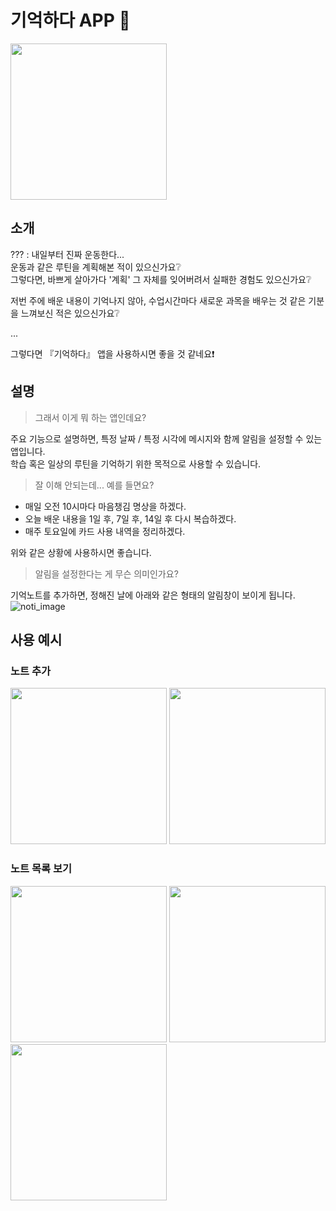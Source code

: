 # 기억하다 APP 📱
<img src="https://user-images.githubusercontent.com/51053567/184148247-2b8ba99c-42b4-4b29-9fc2-e686d39322d1.png" width=250>

## 소개
??? : 내일부터 진짜 운동한다...<br>
운동과 같은 루틴을 계획해본 적이 있으신가요❔<br>
그렇다면, 바쁘게 살아가다 '계획' 그 자체를 잊어버려서 실패한 경험도 있으신가요❔

저번 주에 배운 내용이 기억나지 않아, 수업시간마다 새로운 과목을 배우는 것 같은 기분을 느껴보신 적은 있으신가요❔

...

그렇다면 『기억하다』 앱을 사용하시면 좋을 것 같네요❗

## 설명
> 그래서 이게 뭐 하는 앱인데요?

주요 기능으로 설명하면, 특정 날짜 / 특정 시각에 메시지와 함께 알림을 설정할 수 있는 앱입니다.<br>
학습 혹은 일상의 루틴을 기억하기 위한 목적으로 사용할 수 있습니다.

> 잘 이해 안되는데... 예를 들면요?

- 매일 오전 10시마다 마음챙김 명상을 하겠다.
- 오늘 배운 내용을 1일 후, 7일 후, 14일 후 다시 복습하겠다.
- 매주 토요일에 카드 사용 내역을 정리하겠다.

위와 같은 상황에 사용하시면 좋습니다.

> 알림을 설정한다는 게 무슨 의미인가요?

기억노트를 추가하면, 정해진 날에 아래와 같은 형태의 알림창이 보이게 됩니다.
![noti_image](https://user-images.githubusercontent.com/51053567/189484704-a059fa88-ac28-4b2e-97d6-0b639f319f0f.png)


## 사용 예시
### 노트 추가
<p align=left>
  <img src="https://user-images.githubusercontent.com/51053567/189483765-59376b6c-b89e-498e-820b-9405fd1bc09d.gif" width=250>
  <img src="https://user-images.githubusercontent.com/51053567/189483937-8e9fd3fe-f613-45b6-88e5-8164e0be66b7.gif" width=250>
</p>

### 노트 목록 보기
<p align=left>
  <img src="https://user-images.githubusercontent.com/51053567/189483941-256621bf-b06a-4cda-8066-4f54ec6961d4.gif" width=250>
  <img src="https://user-images.githubusercontent.com/51053567/189483943-63b3218b-bded-48b6-b374-90c85abfd0fa.gif" width=250>
  <img src="https://user-images.githubusercontent.com/51053567/189483946-9eba00e4-ac02-4213-abcc-04f0fe24ae28.gif" width=250>
</p>
